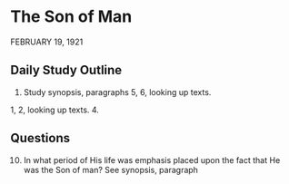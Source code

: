 # The Son of Man
FEBRUARY 19, 1921

## Daily Study Outline

1. Study synopsis, paragraphs 5, 6, looking up texts.

1, 2, looking up texts. 4.

## Questions

10. In what period of His life was emphasis placed upon the fact that He was the Son of man? See synopsis, paragraph


